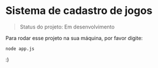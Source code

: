 # Sistema de cadastro de jogos

> Status do projeto: Em desenvolvimento

Para rodar esse projeto na sua máquina, por favor digite:
```
node app.js
```
:)
